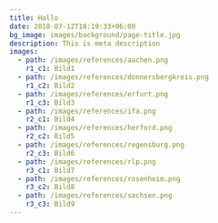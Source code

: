 ```yaml
---
title: Hallo
date: 2018-07-12T18:19:33+06:00
bg_image: images/background/page-title.jpg
description: This is meta description
images:
  - path: /images/references/aachen.png
    r1_c1: Bild1
  - path: /images/references/donnersbergkreis.png
    r1_c2: Bild2
  - path: /images/references/erfurt.png
    r1_c3: Bild3
  - path: /images/references/ifa.png
    r2_c1: Bild4
  - path: /images/references/herford.png
    r2_c2: Bild5
  - path: /images/references/regensburg.png
    r2_c3: Bild6
  - path: /images/references/rlp.png
    r3_c1: Bild7
  - path: /images/references/rosenheim.png
    r3_c2: Bild8
  - path: /images/references/sachsen.png
    r3_c3: Bild9
---
```

